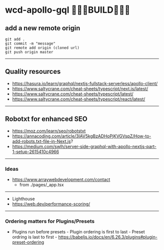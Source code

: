# wcd-apollo-gql 🐜🐜🐜BUILD🐜🐜🐜

## add a new remote origin

```git
git add .
git commit -m "message"
git remote add origin (cloned url)
git push origin master
```

---

## Quality resources

-   https://hasura.io/learn/graphql/nextjs-fullstack-serverless/apollo-client/
-   https://www.saltycrane.com/cheat-sheets/typescript/next.js/latest/
-   https://www.saltycrane.com/cheat-sheets/typescript/latest/
-   https://www.saltycrane.com/cheat-sheets/typescript/react/latest/

---

## Robotxt for enhanced SEO

-   https://moz.com/learn/seo/robotstxt
-   https://annacoding.com/article/3IAV5kgBzADHoPjKVGVspZ/How-to-add-robots.txt-file-in-Next.js?
-   https://medium.com/swlh/server-side-graphql-with-apollo-nextjs-part-1-setup-2615410c4966

---

### Ideas

-   https://www.arraywebdevelopment.com/contact
    -   from ./pages/\_app.tsx

---

-   Lighthouse
-   https://web.dev/performance-scoring/

---

### Ordering matters for Plugins/Presets

-   Plugins run before presets - Plugin ordering is first to last - Preset ordring is last to first - https://babeljs.io/docs/en/6.26.3/plugins#plugin-preset-ordering

